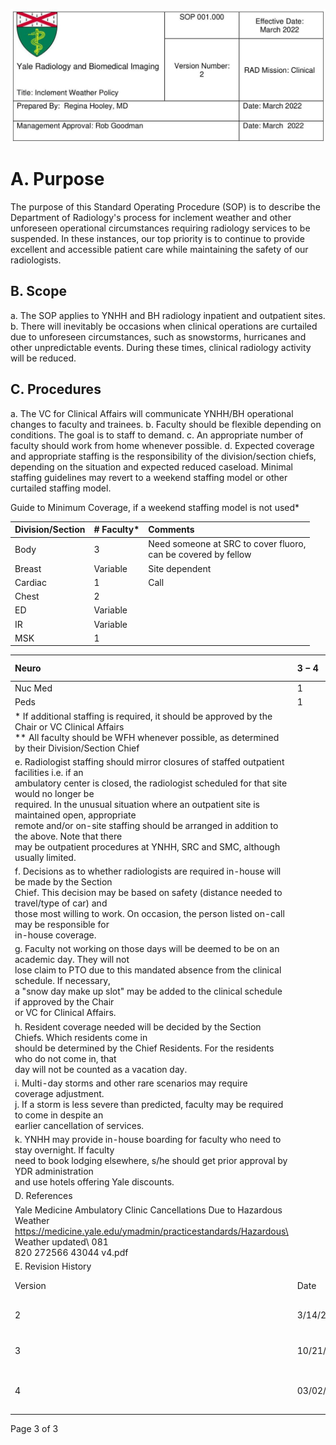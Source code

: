 ![img-0.jpeg](images/img-0.jpeg.png)

# A. Purpose 

The purpose of this Standard Operating Procedure (SOP) is to describe the Department of Radiology's process for inclement weather and other unforeseen operational circumstances requiring radiology services to be suspended. In these instances, our top priority is to continue to provide excellent and accessible patient care while maintaining the safety of our radiologists.

## B. Scope

a. The SOP applies to YNHH and BH radiology inpatient and outpatient sites.
b. There will inevitably be occasions when clinical operations are curtailed due to unforeseen circumstances, such as snowstorms, hurricanes and other unpredictable events. During these times, clinical radiology activity will be reduced.

## C. Procedures

a. The VC for Clinical Affairs will communicate $\mathrm{YNHH} / \mathrm{BH}$ operational changes to faculty and trainees.
b. Faculty should be flexible depending on conditions. The goal is to staff to demand.
c. An appropriate number of faculty should work from home whenever possible.
d. Expected coverage and appropriate staffing is the responsibility of the division/section chiefs, depending on the situation and expected reduced caseload. Minimal staffing guidelines may revert to a weekend staffing model or other curtailed staffing model.

Guide to Minimum Coverage, if a weekend staffing model is not used*

| Division/Section | \# Faculty* | Comments |
| :-- | :-- | :-- |
| Body | 3 | Need someone at SRC to cover fluoro, <br> can be covered by fellow |
| Breast | Variable | Site dependent |
| Cardiac | 1 | Call |
| Chest | 2 |  |
| ED | Variable |  |
| IR | Variable |  |
| MSK | 1 |  |

| Neuro | $3-4$ | 4 needed on M/TH/F |
| :-- | :-- | :-- |
| Nuc Med | 1 |  |
| Peds | 1 |  |
| * If additional staffing is required, it should be approved by the Chair or VC Clinical Affairs <br> ** All faculty should be WFH whenever possible, as determined by their Division/Section Chief |  |  |
| e. Radiologist staffing should mirror closures of staffed outpatient facilities i.e. if an <br> ambulatory center is closed, the radiologist scheduled for that site would no longer be <br> required. In the unusual situation where an outpatient site is maintained open, appropriate <br> remote and/or on-site staffing should be arranged in addition to the above. Note that there <br> may be outpatient procedures at YNHH, SRC and SMC, although usually limited. |  |  |
| f. Decisions as to whether radiologists are required in-house will be made by the Section <br> Chief. This decision may be based on safety (distance needed to travel/type of car) and <br> those most willing to work. On occasion, the person listed on-call may be responsible for <br> in-house coverage. |  |  |
| g. Faculty not working on those days will be deemed to be on an academic day. They will not <br> lose claim to PTO due to this mandated absence from the clinical schedule. If necessary, <br> a "snow day make up slot" may be added to the clinical schedule if approved by the Chair <br> or VC for Clinical Affairs. |  |  |
| h. Resident coverage needed will be decided by the Section Chiefs. Which residents come in <br> should be determined by the Chief Residents. For the residents who do not come in, that <br> day will not be counted as a vacation day. |  |  |
| i. Multi-day storms and other rare scenarios may require coverage adjustment. <br> j. If a storm is less severe than predicted, faculty may be required to come in despite an <br> earlier cancellation of services. |  |  |
| k. YNHH may provide in-house boarding for faculty who need to stay overnight. If faculty <br> need to book lodging elsewhere, s/he should get prior approval by YDR administration <br> and use hotels offering Yale discounts. |  |  |
| D. References |  |  |
| Yale Medicine Ambulatory Clinic Cancellations Due to Hazardous Weather <br> https://medicine.yale.edu/ymadmin/practicestandards/Hazardous\ Weather updated\ 081 <br> 820 272566 43044 v4.pdf |  |  |
| E. Revision History |  |  |
| Version | Date | Reason For Revision |
| 2 | $3 / 14 / 2018$ | Added 4.12: Overnight lodging |
| 3 | $10 / 21 / 18$ | Added 4.8: Discretionary day |
| 4 | $03 / 02 / 2022$ | Edited to reflect new WFH standards |

Page 3 of 3